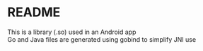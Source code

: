README
=======

This is a library (.so) used in an Android app  
Go and Java files are generated using gobind to simplify JNI use  
